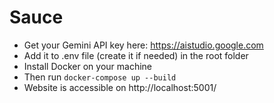 # Sauce

* Get your Gemini API key here: https://aistudio.google.com
* Add it to .env file (create it if needed) in the root folder
* Install Docker on your machine
* Then run `docker-compose up --build`
* Website is accessible on http://localhost:5001/

